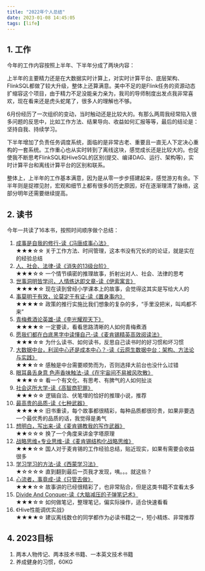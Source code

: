 ```yaml
---
title: "2022年个人总结"
date: 2023-01-08 14:45:05
tags: [life]
---
```



## 1. 工作

今年的工作内容按照上半年、下半年分成了两块内容：

上半年的主要精力还是在大数据实时计算上，对实时计算平台、底层架构、FlinkSQL都做了较大升级，整体上还算满意。美中不足的是Flink任务的资源动态扩缩容这个项目，由于精力不足没能亲力亲为，我司的导师制度出发点我非常喜欢，现在看来还是虎头蛇尾了，很多人的理解也不够。

6月份经历了一次组织的变动，当时触动还是比较大的。有那么两周我经常陷入很多问题的反思中，比如工作方法、结果导向、收益如何汇报等等，最后的结论是：坚持自我、持续学习。

下半年增加了负责任务调度系统，面临的是非常古老、重要且一直无人下定决心重构的一套系统。工作重心也从实时转到了离线这块，感觉成长还是比较大的。也促使我不断思考FlinkSQL和HiveSQL的区别(提交、编译DAG、运行、架构等)，实时计算平台和离线计算平台的区别和联系。

整体上，上半年的工作基本满意，因为是从零一步步搭建起来，感觉游刃有余。下半年则是捉襟见肘，宏观和细节上都有很多的历史原因，好在逐渐理清了脉络，这部分明年还需要继续提高。

## 2. 读书

今年一共读了16本书，按照时间顺序做个总结：

1. [成事是自我的修行-读《冯唐成事心法》](https://izualzhy.cn/ftcsxf-reading)   
★★★☆☆  关于工作方法、时间管理，这本书没有冗长的的论证，就是实在的经验总结    
2. [人、社会、法律-读《消失的13级台阶》](https://izualzhy.cn/xsdssjtj-reading)    
★★★☆☆  一个情节缜密的推理故事，折射出对人、社会、法律的思考   
3. [世事洞明皆学问，人情练达即文章-读《伊索寓言》](https://izualzhy.cn/ysyy-reading)  
★★★★☆  现在读到曾经小学课本上的故事，会觉得这其实是写给大人的  
4. [事莫明于有效，论莫定于有证-读《置身事内》](https://izualzhy.cn/zssn-reading)   
★★★★☆  政策的推行实施比我们想象的复杂的多，“手里没把米，叫鸡都不来”  
5. [青梅煮酒论英雄-读《李光耀观天下》](https://izualzhy.cn/lgygtx-reading)   
★★★★☆  一定要读，看看思路清晰的人如何青梅煮酒  
6. [愿我们都在白底黑字中读懂自己-读《麦肯锡精英高效阅读法》](https://izualzhy.cn/mkxjygxydf-reading)  
★★★☆☆  为什么读书、如何读书，反思自己读书时的好习惯和坏习惯  
7. [大数据中台，利润中心还是成本中心？-读《云原生数据中台：架构、方法论与实践》](https://izualzhy.cn/yun-yuan-sheng-shu-ju-zhong-tai-reading)   
★★★☆☆  感触是中台需要顺势而为，否则选择大前台也没什么过错  
8. [眼耳鼻舌身意 色声香味触法-读《在宇宙间不易被风吹散》](https://izualzhy.cn/gzsfz-reading)   
★★★☆☆  看一个有文化、有思考、有脾气的人如何扯淡   
9. [社会这所大学-读《高智商犯罪》](https://izualzhy.cn/zyzjbybfcs-reading)  
★★★☆☆  逻辑自洽、伏笔埋的恰好的推理小说，推荐  
10. [最高贵的品质-读《七种武器》](https://izualzhy.cn/qi-zhong-wu-qi-reading)  
★★★★☆  旧书重读，每个故事都很精彩，每种品质都很珍贵，如果非要选一个最优秀的品质的话，我觉得是勇气   
11. [想明白，写出来-读《麦肯锡教我的写作武器》](https://izualzhy.cn/mkxjwdxzwq-reading)  
★★☆☆☆  换了一个角度来讲金字塔原理  
12. [战略思维+专业思维-读《麦肯锡结构化战略思维》](https://izualzhy.cn/mkxjghzlsw-reading)  
★★★☆☆  国人对于麦肯锡的工作经验总结，贴近现实，如果有需要会收益很多  
13. [学习学习的方法-读《西蒙学习法》](https://izualzhy.cn/xmxxf-reading)  
★☆☆☆☆  直到翻到最后一页我才发现，咦。。。就这些？  
14. [心流者，事竟成-读《只管去做》](https://izualzhy.cn/zgqz-reading)  
★★★☆☆  故事讲的已经很精彩了，也非常贴合，但是这类书籍不宜看太多  
15. [Divide And Conquer-读《大脑减压的子弹笔记术》](https://izualzhy.cn/zdbj-reading)   
★★★☆☆  如何做笔记，整理笔记，偏实际操作，适合快速看看  
16. 《Hive性能调优实战》  
★★★★☆  建议离线数仓的同学都作为必读书籍之一，短小精炼、非常推荐


## 4. 2023目标

1. 两本人物传记、两本技术书籍、一本英文技术书籍
2. 养成健身的习惯，60KG